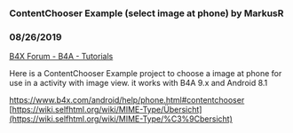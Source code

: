 ### ContentChooser Example (select image at phone) by MarkusR
### 08/26/2019
[B4X Forum - B4A - Tutorials](https://www.b4x.com/android/forum/threads/109022/)

Here is a ContentChooser Example project to choose a image at phone for use in a activity with image view. it works with B4A 9.x and Android 8.1  
  
<https://www.b4x.com/android/help/phone.html#contentchooser>  
[https://wiki.selfhtml.org/wiki/MIME-Type/Übersicht](https://wiki.selfhtml.org/wiki/MIME-Type/%C3%9Cbersicht)